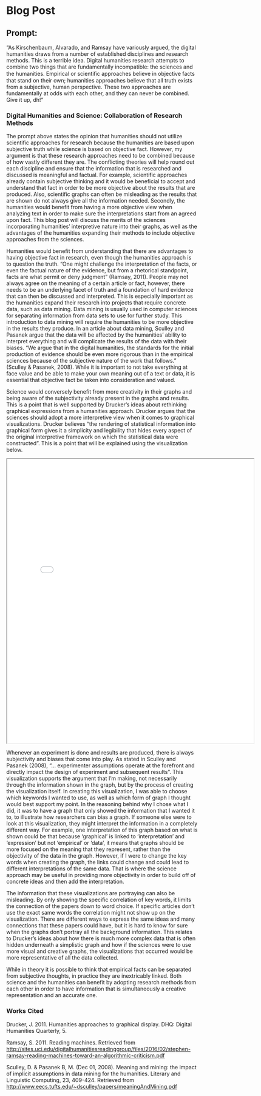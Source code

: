 # Blog Post
## Prompt:
“As Kirschenbaum, Alvarado, and Ramsay have variously argued, the digital humanities draws from a number of established disciplines and research methods. This is a terrible idea. Digital humanities research attempts to combine two things that are fundamentally incompatible: the sciences and the humanities. Empirical or scientiﬁc approaches believe in objective facts that stand on their own; humanities approaches believe that all truth exists from a subjective, human perspective. These two approaches are fundamentally at odds with each other, and they can never be combined. Give it up, dh!”

### Digital Humanities and Science: Collaboration of Research Methods

The prompt above states the opinion that humanities should not utilize scientific approaches for research because the humanities are based upon subjective truth while science is based on objective fact. However, my argument is that these research approaches need to be combined because of how vastly different they are. The conflicting theories will help round out each discipline and ensure that the information that is researched and discussed is meaningful and factual. For example, scientific approaches already contain subjective thinking and it would be beneficial to accept and understand that fact in order to be more objective about the results that are produced. Also, scientific graphs can often be misleading as the results that are shown do not always give all the information needed. Secondly, the humanities would benefit from having a more objective view when analyzing text in order to make sure the interpretations start from an agreed upon fact. This blog post will discuss the merits of the sciences incorporating humanities’ interpretive nature into their graphs, as well as the advantages of the humanities expanding their methods to include objective approaches from the sciences.

Humanities would benefit from understanding that there are advantages to having objective fact in research, even though the humanities approach is to question the truth. “One might challenge the interpretation of the facts, or even the factual nature of the evidence, but from a rhetorical standpoint, facts are what permit or deny judgment” (Ramsay, 2011). People may not always agree on the meaning of a certain article or fact, however, there needs to be an underlying facet of truth and a foundation of hard evidence that can then be discussed and interpreted. This is especially important as the humanities expand their research into projects that require concrete data, such as data mining. Data mining is usually used in computer sciences for separating information from data sets to use for further study. This introduction to data mining will require the humanities to be more objective in the results they produce. In an article about data mining, Sculley and Pasanek argue that the data will be affected by the humanities’ ability to interpret everything and will complicate the results of the data with their biases. “We argue that in the digital humanities, the standards for the initial production of evidence should be even more rigorous than in the empirical sciences because of the subjective nature of the work that follows.” (Sculley & Pasanek, 2008). While it is important to not take everything at face value and be able to make your own meaning out of a text or data, it is essential that objective fact be taken into consideration and valued.  

Science would conversely benefit from more creativity in their graphs and being aware of the subjectivity already present in the graphs and results. This is a point that is well supported by Drucker’s ideas about rethinking graphical expressions from a humanities approach. Drucker argues that the sciences should adopt a more interpretive view when it comes to graphical visualizations. Drucker believes “the rendering of statistical information into graphical form gives it a simplicity and legibility that hides every aspect of the original interpretive framework on which the statistical data were constructed”. This is a point that will be explained using the visualization below.

<!--	Exported from Voyant Tools (voyant-tools.org).
The iframe src attribute below uses a relative protocol to better function with both
http and https sites, but if you're embedding this into a local web page (file protocol)
you should add an explicit protocol (https if you're using voyant-tools.org, otherwise
it depends on this server.
Feel free to change the height and width values or other styling below: -->
<!--
<iframe style='width: 580px; height: 463px;' src='//https://voyant-tools.org/?corpus=b7c923b30693a828c9183bcfd9f6e969&query=empirical*&query=interpretation&query=approach&mode=corpus&view=CollocatesGraph></iframe>
--> 
<iframe style="width:650px; height: 750px;" src="processing/empty-example/index.html"></iframe> 

Whenever an experiment is done and results are produced, there is always subjectivity and biases that come into play. As stated in Sculley and Pasanek (2008), “… experimenter assumptions operate at the forefront and directly impact the design of experiment and subsequent results”.  This visualization supports the argument that I’m making, not necessarily through the information shown in the graph, but by the process of creating the visualization itself. In creating this visualization, I was able to choose which keywords I wanted to use, as well as which form of graph I thought would best support my point. In the reasoning behind why I chose what I did, it was to have a graph that only showed the information that I wanted it to, to illustrate how researchers can bias a graph.  If someone else were to look at this visualization, they might interpret the information in a completely different way. For example, one interpretation of this graph based on what is shown could be that because ‘graphical’ is linked to ‘interpretation’ and ‘expression’ but not ‘empirical’ or ‘data’, it means that graphs should be more focused on the meaning that they represent, rather than the objectivity of the data in the graph. However, if I were to change the key words when creating the graph, the links could change and could lead to different interpretations of the same data. That is where the science approach may be useful in providing more objectivity in order to build off of concrete ideas and then add the interpretation. 

The information that these visualizations are portraying can also be misleading. By only showing the specific correlation of key words, it limits the connection of the papers down to word choice. If specific articles don’t use the exact same words the correlation might not show up on the visualization. There are different ways to express the same ideas and many connections that these papers could have, but it is hard to know for sure when the graphs don’t portray all the background information. This relates to Drucker’s ideas about how there is much more complex data that is often hidden underneath a simplistic graph and how if the sciences were to use more visual and creative graphs, the visualizations that occurred would be more representative of all the data collected.

While in theory it is possible to think that empirical facts can be separated from subjective thoughts, in practice they are inextricably linked.  Both science and the humanities can benefit by adopting research methods from each other in order to have information that is simultaneously a creative representation and an accurate one. 


### Works Cited

Drucker, J. 2011. Humanities approaches to graphical display. DHQ: Digital Humanities
Quarterly, 5. 

Ramsay, S. 2011. Reading machines. Retrieved from 
http://sites.uci.edu/digitalhumanitiesreadinggroup/files/2016/02/stephen-ramsay-reading-machines-toward-an-algorithmic-criticism.pdf

Sculley, D. & Pasanek B, M. (Dec 01, 2008). Meaning and mining: the impact of implicit 
assumptions in data mining for the humanities. Literary and Linguistic Computing, 23, 409-424. Retrieved from http://www.eecs.tufts.edu/~dsculley/papers/meaningAndMining.pdf 


